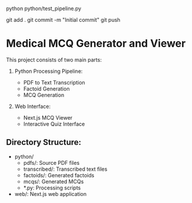 python python/test_pipeline.py 

git add .
git commit -m "Initial commit"
git push





# Medical MCQ Generator and Viewer

This project consists of two main parts:

1. Python Processing Pipeline:
   - PDF to Text Transcription
   - Factoid Generation
   - MCQ Generation

2. Web Interface:
   - Next.js MCQ Viewer
   - Interactive Quiz Interface

## Directory Structure:
- python/
  - pdfs/: Source PDF files
  - transcribed/: Transcribed text files
  - factoids/: Generated factoids
  - mcqs/: Generated MCQs
  - *.py: Processing scripts
- web/: Next.js web application
